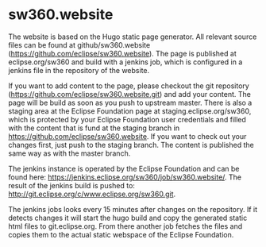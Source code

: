 # sw360.website

The website is based on the Hugo static page generator. 
All relevant source files can be found at github/sw360.website (https://github.com/eclipse/sw360.website). 
The page is published at eclipse.org/sw360 and build with a jenkins job, which is configured in a jenkins file in the repository of the website.

If you want to add content to the page, please checkout the git repository (https://github.com/eclipse/sw360.website.git) and add your content.
The page will be build as soon as you push to upstream master. There is also a staging area at the Eclipse Foundation page at staging.eclipse.org/sw360, which is protected by your Eclipse Foundation user credentials and filled with the content that is fund at the staging branch in https://github.com/eclipse/sw360.website. If you want to check out your changes first, just push to the staging branch. The content is published the same way as with the master branch.

The jenkins instance is operated by the Eclipse Foundation and can be found here: https://jenkins.eclipse.org/sw360/job/sw360.website/.
The result of the jenkins build is pushed to: http://git.eclipse.org/c/www.eclipse.org/sw360.git.

The jenkins jobs looks every 15 minutes after changes on the repository. If it detects changes it will start the hugo build and copy the generated static html files to git.eclipse.org. From there another job fetches the files and copies them to the actual static webspace of the Eclipse Foundation.
